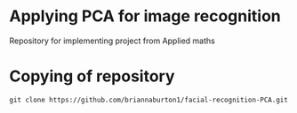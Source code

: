 # Applying PCA for image recognition

Repository for implementing project from Applied maths

# Copying of repository
```
git clone https://github.com/briannaburton1/facial-recognition-PCA.git
```
